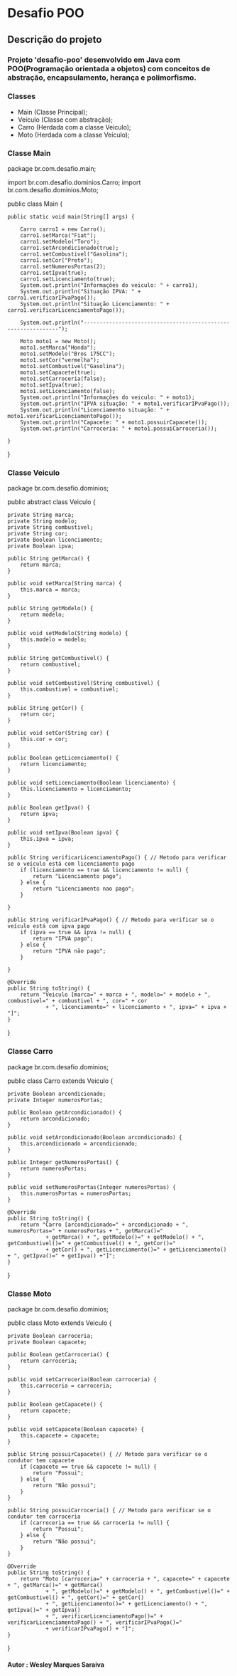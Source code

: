 # Desafio POO 

## Descrição do projeto

### Projeto 'desafio-poo' desenvolvido em Java com POO(Programação orientada a objetos) com conceitos de abstração, encapsulamento, herança e polimorfismo.
### Classes

- Main (Classe Principal);
- Veículo (Classe com abstração);
- Carro (Herdada com a classe Veiculo);
- Moto (Herdada com a classe Veículo);

### Classe Main

package br.com.desafio.main;

import br.com.desafio.dominios.Carro;
import br.com.desafio.dominios.Moto;

public class Main {

	public static void main(String[] args) {

		Carro carro1 = new Carro();
		carro1.setMarca("Fiat");
		carro1.setModelo("Toro");
		carro1.setArcondicionado(true);
		carro1.setCombustivel("Gasolina");
		carro1.setCor("Preto");
		carro1.setNumerosPortas(2);
		carro1.setIpva(true);
		carro1.setLicenciamento(true);
		System.out.println("Informações do veiculo: " + carro1);
		System.out.println("Situação IPVA: " + carro1.verificarIPvaPago());
		System.out.println("Situação Licenciamento: " + carro1.verificarLicenciamentoPago());

		System.out.println("--------------------------------------------------------------");

		Moto moto1 = new Moto();
		moto1.setMarca("Honda");
		moto1.setModelo("Bros 175CC");
		moto1.setCor("vermelha");
		moto1.setCombustivel("Gasolina");
		moto1.setCapacete(true);
		moto1.setCarroceria(false);
		moto1.setIpva(true);
		moto1.setLicenciamento(false);
		System.out.println("Informações do veiculo: " + moto1);
		System.out.println("IPVA situação: " + moto1.verificarIPvaPago());
		System.out.println("Licenciamento situação: " + moto1.verificarLicenciamentoPago());
		System.out.println("Capacete: " + moto1.possuirCapacete());
		System.out.println("Carroceria: " + moto1.possuiCarroceria());

	}

}

### Classe Veiculo

package br.com.desafio.dominios;

public abstract class Veiculo {

	private String marca;
	private String modelo;
	private String combustivel;
	private String cor;
	private Boolean licenciamento;
	private Boolean ipva;

	public String getMarca() {
		return marca;
	}

	public void setMarca(String marca) {
		this.marca = marca;
	}

	public String getModelo() {
		return modelo;
	}

	public void setModelo(String modelo) {
		this.modelo = modelo;
	}

	public String getCombustivel() {
		return combustivel;
	}

	public void setCombustivel(String combustivel) {
		this.combustivel = combustivel;
	}

	public String getCor() {
		return cor;
	}

	public void setCor(String cor) {
		this.cor = cor;
	}

	public Boolean getLicenciamento() {
		return licenciamento;
	}

	public void setLicenciamento(Boolean licenciamento) {
		this.licenciamento = licenciamento;
	}

	public Boolean getIpva() {
		return ipva;
	}

	public void setIpva(Boolean ipva) {
		this.ipva = ipva;
	}

	public String verificarLicenciamentoPago() { // Metodo para verificar se o veículo está com licenciamento pago 
		if (licenciamento == true && licenciamento != null) {
			return "Licenciamento pago";
		} else {
			return "Licenciamento nao pago";
		}

	}

	public String verificarIPvaPago() { // Metodo para verificar se o veículo está com ipva pago 
		if (ipva == true && ipva != null) {
			return "IPVA pago";
		} else {
			return "IPVA não pago";
		}

	}

	@Override
	public String toString() {
		return "Veiculo [marca=" + marca + ", modelo=" + modelo + ", combustivel=" + combustivel + ", cor=" + cor
				+ ", licenciamento=" + licenciamento + ", ipva=" + ipva + "]";
	}

}

### Classe Carro

package br.com.desafio.dominios;

public class Carro extends Veiculo {

	private Boolean arcondicionado;
	private Integer numerosPortas;

	public Boolean getArcondicionado() {
		return arcondicionado;
	}

	public void setArcondicionado(Boolean arcondicionado) {
		this.arcondicionado = arcondicionado;
	}

	public Integer getNumerosPortas() {
		return numerosPortas;
	}

	public void setNumerosPortas(Integer numerosPortas) {
		this.numerosPortas = numerosPortas;
	}

	@Override
	public String toString() {
		return "Carro [arcondicionado=" + arcondicionado + ", numerosPortas=" + numerosPortas + ", getMarca()="
				+ getMarca() + ", getModelo()=" + getModelo() + ", getCombustivel()=" + getCombustivel() + ", getCor()="
				+ getCor() + ", getLicenciamento()=" + getLicenciamento() + ", getIpva()=" + getIpva() +"]";
	}

	

}

### Classe Moto

package br.com.desafio.dominios;

public class Moto extends Veiculo {

	private Boolean carroceria;
	private Boolean capacete;

	public Boolean getCarroceria() {
		return carroceria;
	}

	public void setCarroceria(Boolean carroceria) {
		this.carroceria = carroceria;
	}

	public Boolean getCapacete() {
		return capacete;
	}

	public void setCapacete(Boolean capacete) {
		this.capacete = capacete;
	}

	public String possuirCapacete() { // Metodo para verificar se o condutor tem capacete
		if (capacete == true && capacete != null) {
			return "Possui";
		} else {
			return "Não possui";
		}
	}

	public String possuiCarroceria() { // Metodo para verificar se o condutor tem carroceria
		if (carroceria == true && carroceria != null) {
			return "Possui";
		} else {
			return "Não possui";
		}
	}

	@Override
	public String toString() {
		return "Moto [carroceria=" + carroceria + ", capacete=" + capacete + ", getMarca()=" + getMarca()
				+ ", getModelo()=" + getModelo() + ", getCombustivel()=" + getCombustivel() + ", getCor()=" + getCor()
				+ ", getLicenciamento()=" + getLicenciamento() + ", getIpva()=" + getIpva()
				+ ", verificarLicenciamentoPago()=" + verificarLicenciamentoPago() + ", verificarIPvaPago()="
				+ verificarIPvaPago() + "]";
	}

}

#### Autor : Wesley Marques Saraiva


